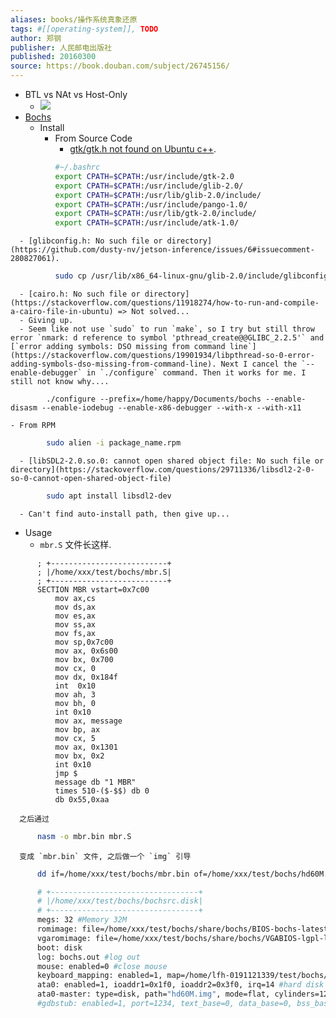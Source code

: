 ```yaml
---
aliases: books/操作系统真象还原
tags: #[[operating-system]], TODO
author: 郑钢
publisher: 人民邮电出版社
published: 20160300
source: https://book.douban.com/subject/26745156/
---
```



- BTL vs NAt vs Host-Only
  - ![](../assets/book/操作系统真象还原/BTL-NAT-HOSTONLY.png)
- [Bochs](https://sourceforge.net/projects/bochs/files/bochs)
  - Install
    - From Source Code
      - [gtk/gtk.h not found on Ubuntu c++](https://stackoverflow.com/questions/24955686/gtk-gtk-h-not-found-on-ubuntu-c#answer-43835758).
```bash
          #~/.bashrc
          export CPATH=$CPATH:/usr/include/gtk-2.0
          export CPATH=$CPATH:/usr/include/glib-2.0/
          export CPATH=$CPATH:/usr/lib/glib-2.0/include/
          export CPATH=$CPATH:/usr/include/pango-1.0/
          export CPATH=$CPATH:/usr/lib/gtk-2.0/include/
          export CPATH=$CPATH:/usr/include/atk-1.0/
```
      - [glibconfig.h: No such file or directory](https://github.com/dusty-nv/jetson-inference/issues/6#issuecomment-280827061).
```bash
          sudo cp /usr/lib/x86_64-linux-gnu/glib-2.0/include/glibconfig.h /usr/include/glib-2.0/glibconfig.h
```
      - [cairo.h: No such file or directory](https://stackoverflow.com/questions/11918274/how-to-run-and-compile-a-cairo-file-in-ubuntu) => Not solved...
      - Giving up.
      - Seem like not use `sudo` to run `make`, so I try but still throw error `nmark: d reference to symbol 'pthread_create@@GLIBC_2.2.5'` and [`error adding symbols: DSO missing from command line`](https://stackoverflow.com/questions/19901934/libpthread-so-0-error-adding-symbols-dso-missing-from-command-line). Next I cancel the `--enable-debugger` in `./configure` command. Then it works for me. I still not know why....
```shell
        ./configure --prefix=/home/happy/Documents/bochs --enable-disasm --enable-iodebug --enable-x86-debugger --with-x --with-x11
```
    - From RPM
```bash
        sudo alien -i package_name.rpm
```
      - [libSDL2-2.0.so.0: cannot open shared object file: No such file or directory](https://stackoverflow.com/questions/29711336/libsdl2-2-0-so-0-cannot-open-shared-object-file)
```bash
        sudo apt install libsdl2-dev
```
      - Can't find auto-install path, then give up...
  - Usage
    - `mbr.S` 文件长这样.
```assembly
      ; +--------------------------+
      ; |/home/xxx/test/bochs/mbr.S|
      ; +--------------------------+
      SECTION MBR vstart=0x7c00
          mov ax,cs
          mov ds,ax
          mov es,ax
          mov ss,ax
          mov fs,ax
          mov sp,0x7c00
          mov ax, 0x6s00
          mov bx, 0x700
          mov cx, 0
          mov dx, 0x184f
          int  0x10
          mov ah, 3
          mov bh, 0
          int 0x10
          mov ax, message
          mov bp, ax
          mov cx, 5
          mov ax, 0x1301
          mov bx, 0x2
          int 0x10
          jmp $
          message db "1 MBR"
          times 510-($-$$) db 0
          db 0x55,0xaa
```
      之后通过
```bash
      nasm -o mbr.bin mbr.S
```
      变成 `mbr.bin` 文件, 之后做一个 `img` 引导
```bash
      dd if=/home/xxx/test/bochs/mbr.bin of=/home/xxx/test/bochs/hd60M.img bs=512 count=1 conv=notrunc
```
```bash
      # +---------------------------------+
      # |/home/xxx/test/bochs/bochsrc.disk|
      # +---------------------------------+
      megs: 32 #Memory 32M
      romimage: file=/home/xxx/test/bochs/share/bochs/BIOS-bochs-latest #Machine's BIOS
      vgaromimage: file=/home/xxx/test/bochs/share/bochs/VGABIOS-lgpl-latest #Machine's VGA BIOS
      boot: disk
      log: bochs.out #log out
      mouse: enabled=0 #close mouse
      keyboard_mapping: enabled=1, map=/home/lfh-0191121339/test/bochs/share/bochs/keymaps/x11-pc-us.map #open keyboard
      ata0: enabled=1, ioaddr1=0x1f0, ioaddr2=0x3f0, irq=14 #hard disk setting -> ata0
      ata0-master: type=disk, path="hd60M.img", mode=flat, cylinders=121, heads=16, spt=63 #hard disk setting -> master, importent!
      #gdbstub: enabled=1, port=1234, text_base=0, data_base=0, bss_base=0 #gdb support
```